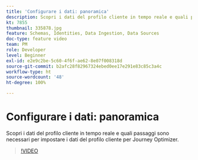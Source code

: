 ```yaml
---
title: 'Configurare i dati: panoramica'
description: Scopri i dati del profilo cliente in tempo reale e quali passaggi sono necessari per impostare i dati del profilo cliente per Journey Optimizer.
kt: 7855
thumbnail: 335878.jpg
feature: Schemas, Identities, Data Ingestion, Data Sources
doc-type: feature video
team: PM
role: Developer
level: Beginner
exl-id: e2e9c2be-5c60-4f6f-ae62-8e07f008318d
source-git-commit: b2afc28f82967324ebed0ee17e291e83c85c3a4c
workflow-type: ht
source-wordcount: '48'
ht-degree: 100%

---
```


# Configurare i dati: panoramica

Scopri i dati del profilo cliente in tempo reale e quali passaggi sono necessari per impostare i dati del profilo cliente per Journey Optimizer.

>[!VIDEO](https://video.tv.adobe.com/v/335878?quality=12&learn=on)
